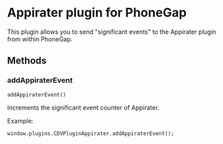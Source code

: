 # Appirater plugin for PhoneGap

This plugin allows you to send "significant events" to the Appirater plugin from within PhoneGap.

## Methods

### addAppiraterEvent

    addAppiraterEvent()

Increments the significant event counter of Appirater.

Example:

    window.plugins.CDVPluginAppirater.addAppiraterEvent();